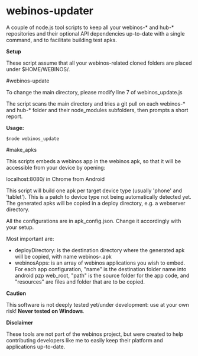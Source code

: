 webinos-updater
===============

A couple of node.js tool scripts to keep all your webinos-* and hub-* repositories and their optional API dependencies up-to-date with a single command, and to facilitate building test apks.

**Setup**

These script assume that all your webinos-related cloned folders are placed under $HOME/WEBINOS/.

#webinos-update

To change the main directory, please modify line 7 of webinos_update.js

The script scans the main directory and tries a git pull on each webinos-* and hub-* folder and their node_modules subfolders, then prompts a short report.


**Usage:**
```shell
$node webinos_update
```

#make_apks

This scripts embeds a webinos app in the webinos apk, so that it will be accessible from your device by opening:

localhost:8080/<name> in Chrome from Android

This script will build one apk per target device type (usually 'phone' and 'tablet').
This is a patch to device type not being automatically detected yet. The generated apks will be copied in a deploy directory, e.g. a webserver directory.


All the configurations are in apk_config.json. Change it accordingly with your setup.

Most important are:

* deployDirectory: is the destination directory where the generated apk will be copied, with name webinos-<target>.apk
* webinosApps: is an array of webinos applications you wish to embed. For each app configuration, "name" is the destination folder name into android pzp web_root, "path" is the source folder for the app code, and "resources" are files and folder that are to be copied.


**Caution**

This software is not deeply tested yet/under development: use at your own risk! **Never tested on Windows**.

**Disclaimer**

These tools are not part of the webinos project, but were created to help contributing developers like me to easily keep their platform and applications up-to-date.

